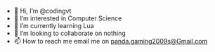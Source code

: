 - 👋 Hi, I’m @codingvt
- 👀 I’m interested in Computer Science
- 🌱 I’m currently learning Lua
- 💞️ I’m looking to collaborate on nothing
- 📫 How to reach me email me on panda.gaming2009s@Gmail.com

<!---
codingvt/codingvt is a ✨ special ✨ repository because its `README.md` (this file) appears on your GitHub profile.
You can click the Preview link to take a look at your changes.
--->
